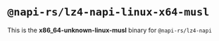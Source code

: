 # `@napi-rs/lz4-napi-linux-x64-musl`

This is the **x86_64-unknown-linux-musl** binary for `@napi-rs/lz4-napi`
